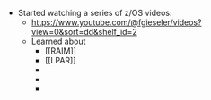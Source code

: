 - Started watching a series of z/OS videos:
	- https://www.youtube.com/@fgieseler/videos?view=0&sort=dd&shelf_id=2
	- Learned about
		- [[RAIM]]
		- [[LPAR]]
		-
		-
		-